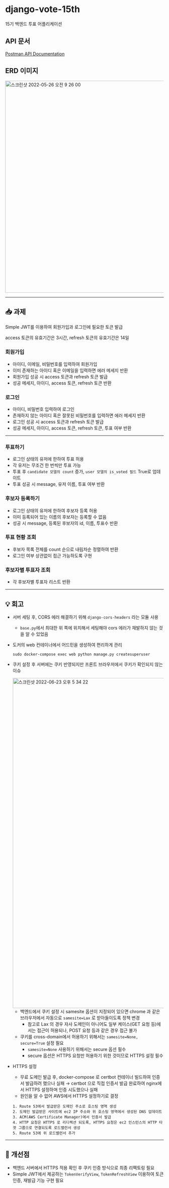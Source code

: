 # django-vote-15th
15기 백엔드 투표 어플리케이션


## API 문서

[Postman API Documentation](https://documenter.getpostman.com/view/16157648/Uz59Q14o)
  
  
## ERD 이미지

<img width="673" alt="스크린샷 2022-05-26 오전 9 26 00" src="https://user-images.githubusercontent.com/78442839/170390704-e4f1ba60-c2af-4db4-987d-46cd9f859572.png">

---

## 📥 과제

Simple JWT를 이용하여 회원가입과 로그인에 필요한 토큰 발급

access 토큰의 유효기간은 3시간, refresh 토큰의 유효기간은 14일

### 회원가입

- 아이디, 이메일, 비밀번호를 입력하여 회원가입
- 이미 존재하는 아이디 혹은 이메일을 입력하면 에러 메세지 반환
- 회원가입 성공 시 access 토큰과 refresh 토큰 발급
- 성공 메세지, 아이디, access 토큰, refresh 토큰 반환

### 로그인

- 아이디, 비밀번호 입력하여 로그인
- 존재하지 않는 아이디 혹은 잘못된 비밀번호를 입력하면 에러 메세지 반환
- 로그인 성공 시 access 토큰과 refresh 토큰 발급
- 성공 메세지, 아이디, access 토큰, refresh 토큰, 투표 여부 반환

---

### 투표하기

- 로그인 상태의 유저에 한하여 투표 허용
- 각 유저는 무조건 한 번씩만 투표 가능
- 투표 후 `candidate 모델의 count` 증가, `user 모델의 is_voted 필드` True로 업데이트
- 투표 성공 시 message, 유저 이름, 투표 여부 반환

### 후보자 등록하기

- 로그인 상태의 유저에 한하여 후보자 등록 허용
- 이미 등록되어 있는 이름의 후보자는 등록할 수 없음
- 성공 시 message, 등록된 후보자의 id, 이름, 투표수 반환

### 투표 현황 조회

- 후보자 목록 전체를 count 순으로 내림차순 정렬하여 반환
- 로그인 여부 상관없이 접근 가능하도록 구현

### 후보자별 투표자 조회

- 각 후보자별 투표자 리스트 반환

---

## 💡 회고

- 서버 세팅 후, CORS 에러 해결하기 위해 `django-cors-headers` 라는 모듈 사용
  - `base.py`에서 최대한 위 쪽에 위치해서 세팅해야 cors 에러가 재발하지 않는 것을 알 수 있었음
- 도커의 web 컨테이너에서 어드민을 생성하여 편리하게 관리
    ```
  sudo docker-compose exec web python manage.py createsuperuser
  ```
- 쿠키 설정 후 서버에는 쿠키 반영되지만 프론트 브라우저에서 쿠키가 확인되지 않는 이슈

  <img width="1048" alt="스크린샷 2022-06-23 오후 5 34 22" src="https://user-images.githubusercontent.com/78442839/175762002-7f7dcb9f-4a78-4a59-bf83-0c5e70b5e11e.png">

  - 백엔드에서 쿠키 설정 시 samesite 옵션이 지정되어 있으면 chrome 과 같은 브라우저에서 자동으로 `samesite=Lax` 로 받아들이도록 정책 변경
    - 참고로 Lax 의 경우 자사 도메인이 아니어도 일부 케이스(GET 요청 등)에서는 접근이 허용되나, POST 요청 등과 같은 경우 접근 불가
  - 쿠키를 cross-domain에서 허용하기 위해서는 `samesite=None, secure=True` 설정 필요
    - `samesite=None` 사용하기 위해서는 secure 옵션 필수
    - secure 옵션은 HTTPS 요청만 허용하기 위한 것이므로 HTTPS 설정 필수<br>


- HTTPS 설정
  - 무료 도메인 발급 후, docker-compose 로 certbot 컨테이너 빌드하여 인증서 발급하려 했으나 실패 → certbot 으로 직접 인증서 발급 완료하여 nginx에서 HTTPS 설정하며 인증 시도했으나 실패
  - 원인을 알 수 없어 AWS에서 HTTPS 설정하기로 결정<br>

  ```
  1. Route 53에서 발급받은 도메인 주소로 호스팅 영역 생성
  2. 도메인 발급받은 사이트에 ec2 IP 주소와 위 호스팅 영역에서 생성된 DNS 업데이트
  3. ACM(AWS Certificate Manager)에서 인증서 발급
  4. HTTP 요청은 HTTPS 로 리디렉션 되도록, HTTPS 요청은 ec2 인스턴스의 HTTP 타겟 그룹으로 연결되도록 로드밸런서 생성
  5. Route 53에 위 로드밸런서 추가
  ```

---

## 🔧 개선점

- 백엔드 서버에서 HTTPS 적용 확인 후 쿠키 인증 방식으로 최종 리팩토링 필요
- Simple JWT에서 제공하는 `TokenVerifyView`, `TokenRefreshView` 이용하여 토큰 인증, 재발급 기능 구현 필요